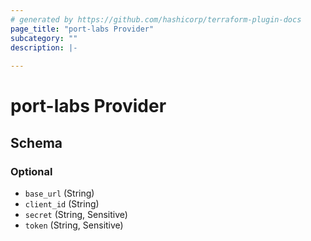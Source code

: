 ```yaml
---
# generated by https://github.com/hashicorp/terraform-plugin-docs
page_title: "port-labs Provider"
subcategory: ""
description: |-
  
---
```


# port-labs Provider





<!-- schema generated by tfplugindocs -->
## Schema

### Optional

- `base_url` (String)
- `client_id` (String)
- `secret` (String, Sensitive)
- `token` (String, Sensitive)
